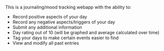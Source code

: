This is a journaling/mood tracking webapp with the ability to:
- Record positive aspects of your day
- Record any negative aspects/triggers of your day
- Submit any additional information
- Day rating out of 10 (will be graphed and average calculated over time)
- Tag your days to make certain events easier to find
- View and modify all past entries
